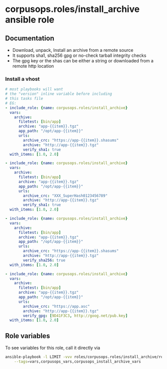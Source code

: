 # corpusops.roles/install_archive ansible role

## Documentation

- Download, unpack, Install an archive from a remote source
- It supports sha1, sha256 gpg or no-check tarball integrity checks
- The gpg key or the shas can be either a string or
  downloaded from a remote http location

### Install a vhost
```yaml
# most playbooks will want
# the "version" inline variable before including
# this tasks file
# EG:
- include_role: {name: corpusops.roles/install_archive}
  vars:
    archive:
      filetest: [bin/app]
      archive: "app-{{item}}.tgz"
      app_path: "/opt/app-{{item}}"
      urls:
        archive_crc: "https://app-{{item}}.shasums"
        archive: "http://app-{{item}}.tgz"
        verify_sha1: true
  with_items: [1.0, 2.0]

- include_role: {name: corpusops.roles/install_archive}
  vars:
    archive:
      filetest: [bin/app]
      archive: "app-{{item}}.tgz"
      app_path: "/opt/app-{{item}}"
      urls:
        archive_crc: "XXX_SuperHash0123456789"
        archive: "http://app-{{item}}.tgz"
        verify_sha1: true
  with_items: [1.0, 2.0]

- include_role: {name: corpusops.roles/install_archive}
  vars:
    archive:
      filetest: [bin/app]
      archive: "app-{{item}}.tgz"
      app_path: "/opt/app-{{item}}"
      urls:
        archive_crc: "https://app-{{item}}.shasums"
        archive: "http://app-{{item}}.tgz"
        verify_sha256: true
  with_items: [1.0, 2.0]

- include_role: {name: corpusops.roles/install_archive}
  vars:
    archive:
      filetest: [bin/app]
      archive: "app-{{item}}.tgz"
      app_path: "/opt/app-{{item}}"
      urls:
        archive_crc: "https://app.asc"
        archive: "http://app-{{item}}.tgz"
        verify_gpg: [9D41F3C3, http://goog.net/pub.key]
  with_items: [1.0, 2.0]
```

## Role variables
To see variables for this role, call it directly via
```bash
ansible-playbook -l LIMIT -vvv roles/corpusops.roles/install_archive/role.yml \
    --tags=vars,corpusops_vars,corpusops_install_archive_vars
```
